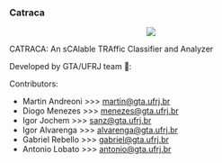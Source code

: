 ### Catraca

<p align="center">
  <img src="https://github.com/tinchoa/catraca/blob/master/images/catracalogofull-original.png">
</p>




CATRACA: An sCAlable TRAffic Classifier and Analyzer

Developed by GTA/UFRJ team  :office::  

Contributors:

- Martin Andreoni >>> martin@gta.ufrj.br
- Diogo Menezes   >>> menezes@gta.ufrj.br
- Igor Jochem     >>> sanz@gta.ufrj.br
- Igor Alvarenga  >>> alvarenga@gta.ufrj.br
- Gabriel Rebello >>> gabriel@gta.ufrj.br
- Antonio Lobato  >>> antonio@gta.ufrj.br



